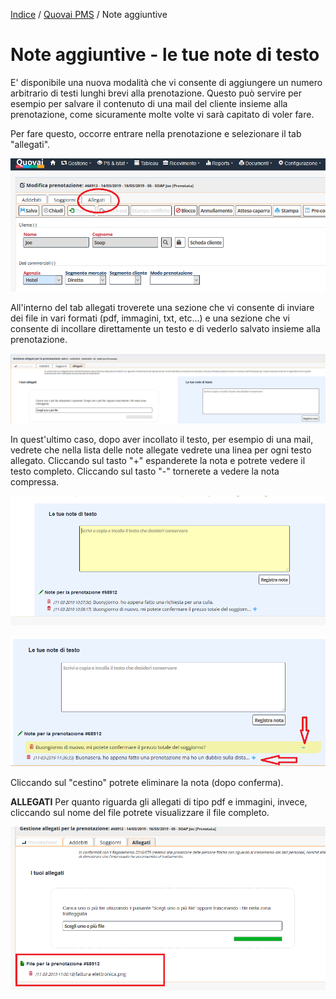 
[Indice](index.md) / [Quovai PMS](quovai-pms-it.md) / Note aggiuntive

# Note aggiuntive - le tue note di testo


E' disponibile una nuova modalità che vi consente di aggiungere un numero arbitrario di testi lunghi brevi alla prenotazione. Questo può servire per esempio per salvare il contenuto di una mail del cliente insieme alla prenotazione, come sicuramente molte volte vi sarà capitato di voler fare.

Per fare questo, occorre entrare nella prenotazione e selezionare il tab "allegati".

![](images/note-aggiuntive-001.png)  

All'interno del tab allegati troverete una sezione che vi consente di inviare dei file in vari formati (pdf, immagini, txt, etc...) e una sezione che vi consente di incollare direttamente un testo e di vederlo salvato insieme alla prenotazione.

![](images/note-aggiuntive-002.png)  
  
In quest'ultimo caso, dopo aver incollato il testo, per esempio di una mail, vedrete che nella lista delle note allegate vedrete una linea per ogni testo allegato. Cliccando sul tasto "+" espanderete la nota e potrete vedere il testo completo. Cliccando sul tasto "-" tornerete a vedere la nota compressa.

![](images/note-aggiuntive-003.png)  

![](images/note-aggiuntive-005.png)  

Cliccando sul "cestino" potrete eliminare la nota (dopo conferma).

**ALLEGATI**
Per quanto riguarda gli allegati di tipo pdf e immagini, invece, cliccando sul nome del file potrete visualizzare il file completo.

![](images/note-aggiuntive-004.png)   

